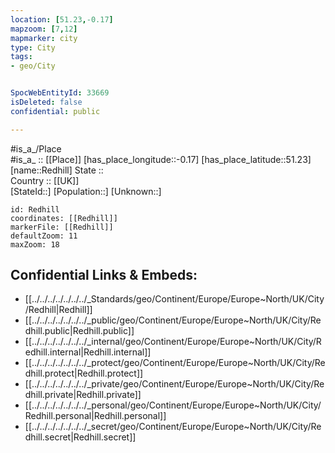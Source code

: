 ```yaml
---
location: [51.23,-0.17] 
mapzoom: [7,12] 
mapmarker: city 
type: City
tags:
- geo/City


SpocWebEntityId: 33669
isDeleted: false
confidential: public

---
```

#is_a_/Place  
#is_a_ :: [[Place]] 
[has_place_longitude::-0.17] 
[has_place_latitude::51.23] 
[name::Redhill] 
State ::  
Country :: [[UK]]  
[StateId::] 
[Population::] 
[Unknown::] 


```leaflet
id: Redhill
coordinates: [[Redhill]] 
markerFile: [[Redhill]] 
defaultZoom: 11 
maxZoom: 18
```


## Confidential Links & Embeds: 
- [[../../../../../../../_Standards/geo/Continent/Europe/Europe~North/UK/City/Redhill|Redhill]] 
- [[../../../../../../../_public/geo/Continent/Europe/Europe~North/UK/City/Redhill.public|Redhill.public]] 
- [[../../../../../../../_internal/geo/Continent/Europe/Europe~North/UK/City/Redhill.internal|Redhill.internal]] 
- [[../../../../../../../_protect/geo/Continent/Europe/Europe~North/UK/City/Redhill.protect|Redhill.protect]] 
- [[../../../../../../../_private/geo/Continent/Europe/Europe~North/UK/City/Redhill.private|Redhill.private]] 
- [[../../../../../../../_personal/geo/Continent/Europe/Europe~North/UK/City/Redhill.personal|Redhill.personal]] 
- [[../../../../../../../_secret/geo/Continent/Europe/Europe~North/UK/City/Redhill.secret|Redhill.secret]] 
